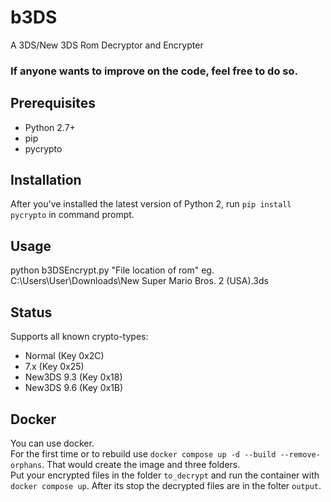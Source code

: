 # b3DS
A 3DS/New 3DS Rom Decryptor and Encrypter

### If anyone wants to improve on the code, feel free to do so.

## Prerequisites
* Python 2.7+
* pip
* pycrypto

## Installation
After you've installed the latest version of Python 2, run `pip install pycrypto` in command prompt.

## Usage
python b3DSEncrypt.py "File location of rom" eg. C:\Users\User\Downloads\New Super Mario Bros. 2 (USA).3ds

## Status
Supports all known crypto-types: 

* Normal (Key 0x2C)
* 7.x (Key 0x25)
* New3DS 9.3 (Key 0x18)
* New3DS 9.6 (Key 0x1B)

## Docker

You can use docker.  
For the first time or to rebuild use `docker compose up -d --build --remove-orphans`.
That would create the image and three folders.  
Put your encrypted files in the folder `to_decrypt` and run the container with `docker compose up`.
After its stop the decrypted files are in the folter `output`. 